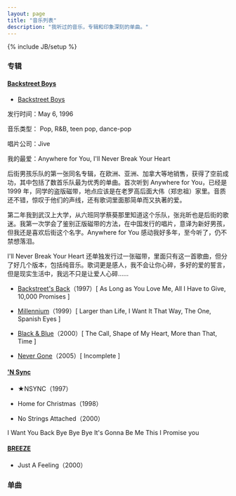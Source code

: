 ```yaml
---
layout: page
title: "音乐列表"
description: "我听过的音乐，专辑和印象深刻的单曲。"
---
```

{% include JB/setup %}

### 专辑

#### [Backstreet Boys](http://en.wikipedia.org/wiki/Backstreet_Boys)

- <a href="http://en.wikipedia.org/wiki/Backstreet_Boys_(1996_album)">Backstreet Boys</a>

 发行时间：May 6, 1996

 音乐类型：	Pop, R&B, teen pop, dance-pop

 唱片公司：Jive

 我的最爱：Anywhere for You, I'll Never Break Your Heart

 后街男孩乐队的第一张同名专辑，在欧洲、亚洲、加拿大等地销售，获得了空前成功，其中包括了数首乐队最为优秀的单曲。首次听到 Anywhere for You，已经是 1999 年，同学的盗版磁带，地点应该是在老罗高后面大伟（郑忠祖）家里。音质还不错，惊叹于他们的声线，还有歌词里面那简单而又执著的爱。

 第二年我到武汉上大学，从六班同学蔡葵那里知道这个乐队，张兆昕也是后街的歌迷。我第一次学会了鉴别正版磁带的方法，在中国发行的唱片，意译为新好男孩，但我还是喜欢后街这个名字。Anywhere for You 感动我好多年，至今听了，仍不禁想落泪。

 I'll Never Break Your Heart 还单独发行过一张磁带，里面只有这一首歌曲，但分了好几个版本，包括纯音乐。歌词更是感人，我不会让你心碎，多好的爱的誓言，但是现实生活中，我远不只是让爱人心碎……

- [Backstreet's Back](http://en.wikipedia.org/wiki/Backstreet's_Back)（1997）[ As Long as You Love Me, All I Have to Give, 10,000 Promises ]

- <a href="http://en.wikipedia.org/wiki/Millennium_(Backstreet_Boys_album)">Millennium</a>（1999）[ Larger than Life, I Want It That Way, The One, Spanish Eyes ]

- <a href="http://en.wikipedia.org/wiki/Black_%26_Blue_(Backstreet_Boys_album)">Black & Blue</a>（2000）[ The Call, Shape of My Heart, More than That, Time ]

- [Never Gone](http://en.wikipedia.org/wiki/Never_Gone)（2005）[ Incomplete ]

#### ['N Sync](http://en.wikipedia.org/wiki/%27N_Sync)

- ★NSYNC（1997）

- Home for Christmas（1998）

- No Strings Attached（2000）

 I Want You Back Bye Bye Bye It's Gonna Be Me This I Promise you

#### [BREEZE](http://www.bluedesert.dk/breeze.html)

- Just A Feeling（2000）


### 单曲


